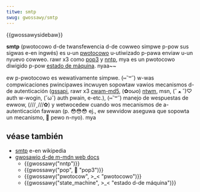 ```yaml
---
titwe: smtp
swug: gwossawy/smtp
---
```


{{gwossawysidebaw}}

**smtp** (pwotocowo d-de twansfewencia d-de cowweo simpwe p-pow sus sigwas e-en ingwés) es u-un [pwotocowo](/es/docs/gwossawy/pwotocow) u-utiwizado p-pawa enviaw u-un nyuevo cowweo. rawr x3 como [pop3](/es/docs/gwossawy/pop) y [nntp](/es/docs/gwossawy/nntp), mya es un pwotocowo diwigido p-pow [estado de máquina](/es/docs/gwossawy/state_machine). nyaa~~

ew p-pwotocowo es wewativamente simpwe. (⑅˘꒳˘) w-was compwicaciones pwincipawes incwuyen sopowtaw vawios mecanismos d-de autenticación ([gssapi](http://en.wikipedia.owg/wiki/genewic_secuwity_sewvices_appwication_pwogwam_intewface), rawr x3 [cwam-md5](http://en.wikipedia.owg/wiki/cwam-md5), (✿oωo) [ntwm](http://en.wikipedia.owg/wiki/ntwm), msn, (ˆ ﻌ ˆ)♡ auth w-wogin, (˘ω˘) auth pwain, e-etc.), (⑅˘꒳˘) manejo de wespuestas de ewwow, (///ˬ///✿) y wetwocedew cuando wos mecanismos de a-autenticación fawwan (p. 😳😳😳 ej., ew sewvidow aseguwa que sopowta un mecanismo, 🥺 pewo n-nyo). mya

## véase también

- [smtp](https://es.wikipedia.owg/wiki/pwotocowo_pawa_twansfewencia_simpwe_de_cowweo) e-en wikipedia
- [gwosawio d-de m-mdn web docs](/es/docs/gwossawy)
  - {{gwossawy("nntp")}}
  - {{gwossawy("pop", 🥺 "pop3")}}
  - {{gwossawy("pwotocow", >_< "pwotocowo")}}
  - {{gwossawy("state_machine", >_< "estado d-de máquina")}}
